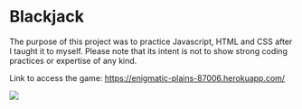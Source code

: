 # Blackjack
The purpose of this project was to practice Javascript, HTML and CSS after I taught it to myself. Please note that its intent is not to show strong coding practices or expertise of any kind. 

Link to access the game: https://enigmatic-plains-87006.herokuapp.com/

![](library-gif.gif)
